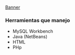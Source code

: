 [Banner](https://www.canva.com/design/DAEkBPpbRjI/q249erv9dbSyHOSwsYl5WA/view?utm_content=DAEkBPpbRjI&utm_campaign=designshare&utm_medium=link&utm_source=publishsharelink)
### Herramientas que manejo
* MySQL Workbench
* Java (NetBeans)
* HTML
* PHp







<!--
**Januar-Martinez/Januar-Martinez** is a ✨ _special_ ✨ repository because its `README.md` (this file) appears on your GitHub profile.

Here are some ideas to get you started:

- 🔭 I’m currently working on ...
- 🌱 I’m currently learning ...
- 👯 I’m looking to collaborate on ...
- 🤔 I’m looking for help with ...
- 💬 Ask me about ...
- 📫 How to reach me: ...
- 😄 Pronouns: ...
- ⚡ Fun fact: ...
-->
